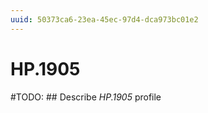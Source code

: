 ```yaml
---
uuid: 50373ca6-23ea-45ec-97d4-dca973bc01e2
---
```



# HP.1905


#TODO: ## Describe *HP.1905* profile

